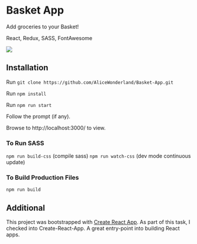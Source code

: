 

# Basket App
Add groceries to your Basket!

React, Redux, SASS, FontAwesome

![](https://github.com/AliceWonderland/Basket-App/blob/master/public/basket-app.png)

## Installation
Run `git clone https://github.com/AliceWonderland/Basket-App.git`

Run `npm install`

Run `npm run start`

Follow the prompt (if any).

Browse to http://localhost:3000/ to view.

### To Run SASS
`npm run build-css` (compile sass)
`npm run watch-css` (dev mode continuous update)

### To Build Production Files
`npm run build`


## Additional
This project was bootstrapped with [Create React App](https://github.com/facebookincubator/create-react-app). As part of this task, I checked into Create-React-App. A great entry-point into building React apps.
